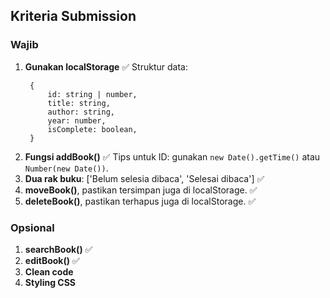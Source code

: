 ## Kriteria Submission

### Wajib
1. **Gunakan localStorage** ✅
   Struktur data:
   ```
    {
        id: string | number,
        title: string,
        author: string,
        year: number,
        isComplete: boolean,
    }
   ```
2. **Fungsi addBook()** ✅
   Tips untuk ID: gunakan `new Date().getTime()` atau `Number(new Date())`.
3. **Dua rak buku**: ['Belum selesia dibaca', 'Selesai dibaca'] ✅
4. **moveBook()**, pastikan tersimpan juga di localStorage. ✅
5. **deleteBook()**, pastikan terhapus juga di localStorage. ✅

### Opsional
1. **searchBook()** ✅
2. **editBook()** ✅
3. **Clean code**
4. **Styling CSS**